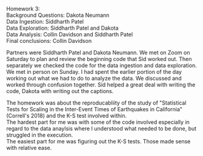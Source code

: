 Homework 3:   
Background Questions: Dakota Neumann  
Data Ingestion: Siddharth Patel  
Data Exploration: Siddharth Patel and Dakota  
Data Analysis: Collin Davidson and Siddharth Patel  
Final conclusions: Collin Davidson  

Partners were Siddharth Patel and Dakota Neumann. We met on Zoom on Saturday to plan and review the beginning code that Sid worked out. Then separately we checked the code for the data ingestion and data exploration. We met in person on Sunday. I had spent the earlier portion of the day working out what we had to do to analyze the data. We discussed and worked through confusion together. Sid helped a great deal with writing the code, Dakota with writing out the captions. 

  

The homework was about the reproducabliity of the study of "Statistical Tests for Scaling in the Inter-Event Times of Earthquakes in California" (Correll's 2018) and the K-S test involved within.  
The hardest part for me was with some of the code involved especially in regard to the data anaylsis where I understood what needed to be done, but struggled in the execution.  
The easiest part for me was figuring out the K-S tests. Those made sense with relative ease.  
  
